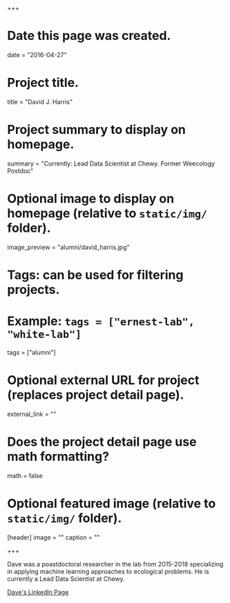 +++
# Date this page was created.
date = "2016-04-27"

# Project title.
title = "David J. Harris"

# Project summary to display on homepage.
summary = "Currently: Lead Data Scientist at Chewy. Former Weecology Postdoc"

# Optional image to display on homepage (relative to `static/img/` folder).
image_preview = "alumni/david_harris.jpg"

# Tags: can be used for filtering projects.
# Example: `tags = ["ernest-lab", "white-lab"]`
tags = ["alumni"]

# Optional external URL for project (replaces project detail page).
external_link = ""

# Does the project detail page use math formatting?
math = false

# Optional featured image (relative to `static/img/` folder).
[header]
image = ""
caption = ""

+++

Dave was a poastdoctoral researcher in the lab from 2015-2018 specializing in applying machine learning approaches to ecological problems. He is currently a Lead Data Scientist at Chewy.

[Dave's LinkedIn Page](https://www.linkedin.com/in/davidjayharris/)